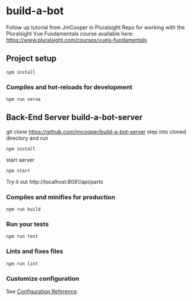 # build-a-bot
Follow up tutorial from JmCooper in Pluralsight
Repo for working with the Pluralsight Vue Fundamentals course available here: https://www.pluralsight.com/courses/vuejs-fundamentals

## Project setup
```
npm install
```
### Compiles and hot-reloads for development
```
npm run serve
```
## Back-End Server build-a-bot-server
git clone https://github.com/jmcooper/build-a-bot-server
step into cloned directory and run 
```
npm install
```
start server
```
npm start
```
Try it out http://localhost:8081/api/parts

### Compiles and minifies for production
```
npm run build
```

### Run your tests
```
npm run test
```

### Lints and fixes files
```
npm run lint
```

### Customize configuration
See [Configuration Reference](https://cli.vuejs.org/config/).
